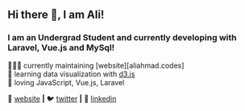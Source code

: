 ## Hi there 👋, I am Ali!
### I am an Undergrad Student and currently developing with Laravel, Vue.js and MySql!

👨🏼‍💻 currently maintaining [website][aliahmad.codes]  
🧠 learning data visualization with [d3.js][d3.js]  
💜 loving JavaScript, Vue.js, Laravel

🏡 [website][website] **|** 
🐦 [twitter][twitter] **|** 
👔 [linkedin][linkedin]

[website]: aliahmad.codes
[d3.js]: https://d3js.org/
[twitter]: https://twitter.com/AliAhmadCse
[linkedin]: https://www.linkedin.com/in/aliahmaddev/



<!--
**aliahmadcse/aliahmadcse** is a ✨ _special_ ✨ repository because its `README.md` (this file) appears on your GitHub profile.

Here are some ideas to get you started:

- 🔭 I’m currently working on ...
- 🌱 I’m currently learning ...
- 👯 I’m looking to collaborate on ...
- 🤔 I’m looking for help with ...
- 💬 Ask me about ...
- 📫 How to reach me: ...
- 😄 Pronouns: ...
- ⚡ Fun fact: ...
-->
